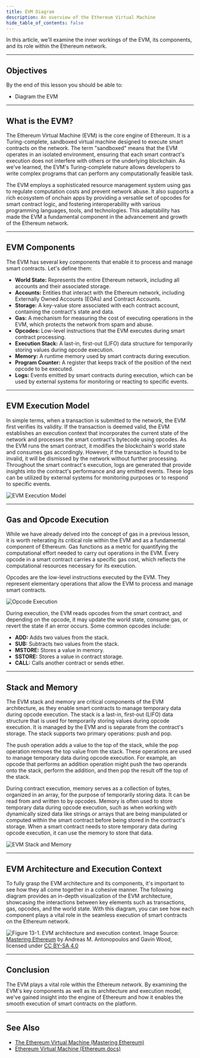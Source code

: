 ```yaml
---
title: EVM Diagram
description: An overview of the Ethereum Virtual Machine
hide_table_of_contents: false
---
```


In this article, we'll examine the inner workings of the EVM, its components, and its role within the Ethereum network.

---

## Objectives

By the end of this lesson you should be able to:

- Diagram the EVM

---

## What is the EVM?

The Ethereum Virtual Machine (EVM) is the core engine of Ethereum. It is a Turing-complete, sandboxed virtual machine designed to execute smart contracts on the network. The term "sandboxed" means that the EVM operates in an isolated environment, ensuring that each smart contract's execution does not interfere with others or the underlying blockchain. As we've learned, the EVM's Turing-complete nature allows developers to write complex programs that can perform any computationally feasible task.

The EVM employs a sophisticated resource management system using gas to regulate computation costs and prevent network abuse. It also supports a rich ecosystem of onchain apps by providing a versatile set of opcodes for smart contract logic, and fostering interoperability with various programming languages, tools, and technologies. This adaptability has made the EVM a fundamental component in the advancement and growth of the Ethereum network.

---

## EVM Components

The EVM has several key components that enable it to process and manage smart contracts. Let's define them:

- **World State:** Represents the entire Ethereum network, including all accounts and their associated storage.
- **Accounts:** Entities that interact with the Ethereum network, including Externally Owned Accounts (EOAs) and Contract Accounts.
- **Storage:** A key-value store associated with each contract account, containing the contract's state and data.
- **Gas:** A mechanism for measuring the cost of executing operations in the EVM, which protects the network from spam and abuse.
- **Opcodes:** Low-level instructions that the EVM executes during smart contract processing.
- **Execution Stack:** A last-in, first-out (LIFO) data structure for temporarily storing values during opcode execution.
- **Memory:** A runtime memory used by smart contracts during execution.
- **Program Counter:** A register that keeps track of the position of the next opcode to be executed.
- **Logs:** Events emitted by smart contracts during execution, which can be used by external systems for monitoring or reacting to specific events.

---

## EVM Execution Model

In simple terms, when a transaction is submitted to the network, the EVM first verifies its validity. If the transaction is deemed valid, the EVM establishes an execution context that incorporates the current state of the network and processes the smart contract's bytecode using opcodes. As the EVM runs the smart contract, it modifies the blockchain's world state and consumes gas accordingly. However, if the transaction is found to be invalid, it will be dismissed by the network without further processing. Throughout the smart contract's execution, logs are generated that provide insights into the contract's performance and any emitted events. These logs can be utilized by external systems for monitoring purposes or to respond to specific events.

![EVM Execution Model](../../assets/images/ethereum-virtual-machine/evm-execution-basic.png)

---

## Gas and Opcode Execution

While we have already delved into the concept of gas in a previous lesson, it is worth reiterating its critical role within the EVM and as a fundamental component of Ethereum. Gas functions as a metric for quantifying the computational effort needed to carry out operations in the EVM. Every opcode in a smart contract carries a specific gas cost, which reflects the computational resources necessary for its execution.

Opcodes are the low-level instructions executed by the EVM. They represent elementary operations that allow the EVM to process and manage smart contracts.

![Opcode Execution](../../assets/images/ethereum-virtual-machine/opcode-execution.png)

During execution, the EVM reads opcodes from the smart contract, and depending on the opcode, it may update the world state, consume gas, or revert the state if an error occurs. Some common opcodes include:

- **ADD:** Adds two values from the stack.
- **SUB:** Subtracts two values from the stack.
- **MSTORE:** Stores a value in memory.
- **SSTORE:** Stores a value in contract storage.
- **CALL:** Calls another contract or sends ether.

---

## Stack and Memory

The EVM stack and memory are critical components of the EVM architecture, as they enable smart contracts to manage temporary data during opcode execution. The stack is a last-in, first-out (LIFO) data structure that is used for temporarily storing values during opcode execution. It is managed by the EVM and is separate from the contract's storage. The stack supports two primary operations: push and pop.

The push operation adds a value to the top of the stack, while the pop operation removes the top value from the stack. These operations are used to manage temporary data during opcode execution. For example, an opcode that performs an addition operation might push the two operands onto the stack, perform the addition, and then pop the result off the top of the stack.

During contract execution, memory serves as a collection of bytes, organized in an array, for the purpose of temporarily storing data. It can be read from and written to by opcodes. Memory is often used to store temporary data during opcode execution, such as when working with dynamically sized data like strings or arrays that are being manipulated or computed within the smart contract before being stored in the contract's storage. When a smart contract needs to store temporary data during opcode execution, it can use the memory to store that data.

![EVM Stack and Memory](../../assets/images/ethereum-virtual-machine/evm-stack-memory.png)

---

## EVM Architecture and Execution Context

To fully grasp the EVM architecture and its components, it's important to see how they all come together in a cohesive manner. The following diagram provides an in-depth visualization of the EVM architecture, showcasing the interactions between key elements such as transactions, gas, opcodes, and the world state. With this diagram, you can see how each component plays a vital role in the seamless execution of smart contracts on the Ethereum network.

![Figure 13-1. EVM architecture and execution context.](../../assets/images/ethereum-virtual-machine/evm-architecture-execution.png)
Image Source: [Mastering Ethereum](https://github.com/ethereumbook/ethereumbook) by Andreas M. Antonopoulos and Gavin Wood, licensed under [CC BY-SA 4.0](https://creativecommons.org/licenses/by-sa/4.0/)

---

## Conclusion

The EVM plays a vital role within the Ethereum network. By examining the EVM's key components as well as its architecture and execution model, we've gained insight into the engine of Ethereum and how it enables the smooth execution of smart contracts on the platform.

---

## See Also

- [The Ethereum Virtual Machine (Mastering Ethereum)](https://cypherpunks-core.github.io/ethereumbook/13evm.html#evm_architecture)
- [Ethereum Virtual Machine (Ethereum docs)](https://ethereum.org/en/developers/docs/evm/)

<!-- Reference Style Links -->

[the ethereum virtual machine (mastering ethereum)]: https://cypherpunks-core.github.io/ethereumbook/13evm.html#evm_architecture
